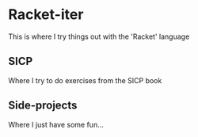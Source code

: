 # Racket-iter
This is where I try things out with the 'Racket' language
## SICP
Where I try to do exercises from the SICP book
## Side-projects
Where I just have some fun...
